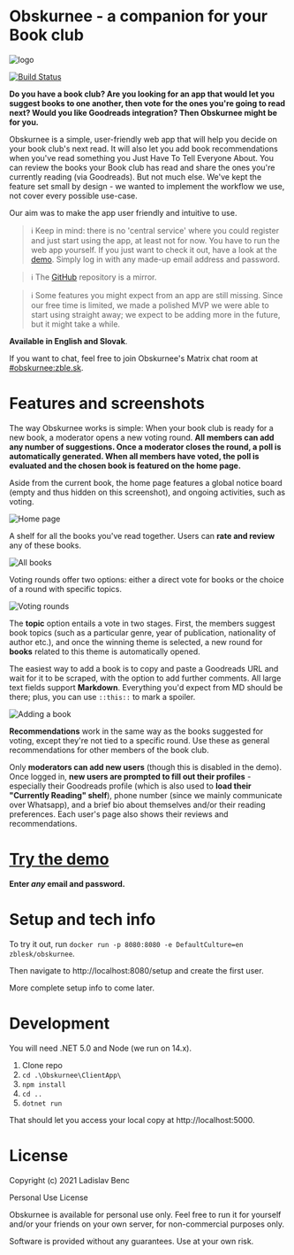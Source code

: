# Obskurnee - a companion for your Book club

![logo](./logo.png)

[![Build Status](https://bzzz.zble.sk/api/badges/zblesk/Obskurnee/status.svg)](https://bzzz.zble.sk/zblesk/Obskurnee)

**Do you have a book club? Are you looking for an app that would let you suggest books to one another, then vote for the ones you're going to read next? Would you like Goodreads integration? Then Obskurnee might be for you.**

Obskurnee is a simple, user-friendly web app that will help you decide on your book club's next read. It will also let you add book recommendations when you've read something you Just Have To Tell Everyone About. You can review the books your Book club has read and share the ones you're currently reading (via Goodreads). But not much else. We've kept the feature set small by design - we wanted to implement the workflow we use, not cover every possible use-case.

Our aim was to make the app user friendly and intuitive to use. 

>  ℹ Keep in mind: there is no 'central service' where you could register and just start using the app, at least not for now. You have to run the web app yourself. If you just want to check it out, have a look at the [demo](https://obskurnee.zblesk.net/). Simply log in with any made-up email address and password.

>  ℹ The [GitHub](https://github.com/zblesk/obskurnee) repository is a mirror. 

>  ℹ Some features you might expect from an app are still missing. Since our free time is limited, we made a polished MVP we were able to start using straight away; we expect to be adding more in the future, but it might take a while.

**Available in English and Slovak**.

If you want to chat, feel free to join Obskurnee's Matrix chat room at [#obskurnee:zble.sk](https://matrix.to/#/#obskurnee:zble.sk).

# Features and screenshots

The way Obskurnee works is simple: When your book club is ready for a new book, a moderator opens a new voting round. **All members can add any number of suggestions. Once a moderator closes the round, a poll is automatically generated. When all members have voted, the poll is evaluated and the chosen book is featured on the home page.**

Aside from the current book, the home page features a global notice board (empty and thus hidden on this screenshot), and ongoing activities, such as voting.

![Home page](./Screens/home.png)

A shelf for all the books you've read together. Users can **rate and review** any of these books.

![All books](./Screens/shelf.png)

Voting rounds offer two options: either a direct vote for books or the choice of a round with specific topics.

![Voting rounds](./Screens/voting_rounds.png)

The **topic** option entails a vote in two stages. First, the members suggest book topics (such as a particular genre, year of publication, nationality of author etc.), and once the winning theme is selected, a new round for **books** related to this theme is automatically opened.

The easiest way to add a book is to copy and paste a Goodreads URL and wait for it to be scraped, with the option to add further comments. All large text fields support **Markdown**. Everything you'd expect from MD should be there; plus, you can use `::this::` to mark a spoiler.

![Adding a book](./Screens/adding_book.gif)



**Recommendations** work in the same way as the books suggested for voting, except they're not tied to a specific round. Use these as general recommendations for other members of the book club.

Only **moderators can add new users** (though this is disabled in the demo). Once logged in, **new users are prompted to fill out their profiles** - especially their Goodreads profile (which is also used to **load their "Currently Reading" shelf**), phone number (since we mainly communicate over Whatsapp), and a brief bio about themselves and/or their reading preferences. Each user's page also shows their reviews and recommendations.

# [Try the demo](https://obskurnee.zblesk.net/)

**Enter *any* email and password.**

# Setup and tech info

To try it out, run `docker run -p 8080:8080 -e DefaultCulture=en zblesk/obskurnee`.

Then navigate to http://localhost:8080/setup and create the first user.

More complete setup info to come later.

# Development 

You will need .NET 5.0 and Node (we run on 14.x).

1. Clone repo
2. `cd .\Obskurnee\ClientApp\`
3. `npm install`
4. `cd ..`
5. `dotnet run`

That should let you access your local copy at http://localhost:5000. 

# License

Copyright (c) 2021 Ladislav Benc

Personal Use License

Obskurnee is available for personal use only. Feel free to run it for yourself and/or your friends on your own server, for non-commercial purposes only. 

Software is provided without any guarantees. Use at your own risk. 